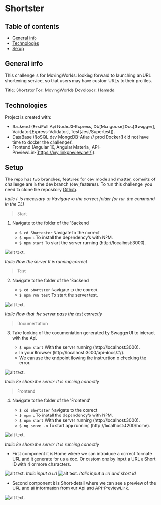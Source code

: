 # Shortster

## Table of contents

- [General info](#general-info)
- [Technologies](#technologies)
- [Setup](#setup)

## General info

This challenge is for MovingWorlds: looking forward to launching an URL shortening service, so that users may have custom URLs to their profiles.

Title: Shortster
For: MovingWorlds
Developer: Hamada

## Technologies

Project is created with:

- Backend (RestFull Api NodeJS-Express, Db[Mongoose] Doc[Swagger], Validator[Express-Validator], Test[Jest/Supertest]).
- DataBase (NoSQL dev MongoDB-Atlas // prod Docker(I did not have time to docker the challenge)).
- Frontend (Angular 10, Angular Material, API-PreviewLink[https://my.linkpreview.net/]).

## Setup

The repo has two branches, features for dev mode and master, commits of challenge are in the dev branch (dev_features).
To run this challenge, you need to clone the repository [Github](https://github.com/hamada-j/Shortster).

_Italic It is necessary to Navigate to the correct folder for run the command in the CLI_

> Start

1. Navigate to the folder of the 'Backend'

   - `$ cd Shortester` Navigate to the correct
   - `$ npm i` To install the dependency's with NPM.
   - `$ npm start` To start the server running (http://localhost:3000).

![alt text](https://github.com/hamada-j/Shortster/blob/master/img/test.png).

_Italic Now the server It is running correct_

> Test

2. Navigate to the folder of the 'Backend'

   - `$ cd Shortster` Navigate to the correct.
   - `$ npm run test` To start the server test.

![alt text](https://github.com/hamada-j/Shortster/blob/master/img/img/test.png).

_Italic Now that the server pass the test correctly_

> Documentation

3. Take looking of the documentation generated by SwaggerUI to interact with the Api.

   - `$ npm start` With the server running (http://localhost:3000).
   - In your Browser (http://localhost:3000/api-docs/#/).
   - We can use the endpoint flowing the instruction o checking the error.

![alt text](https://github.com/hamada-j/Shortster/blob/master/img/docs.png).

_Italic Be shore the server It is running correctly_

> Frontend

4. Navigate to the folder of the 'Frontend'

   - `$ cd Shortster` Navigate to the correct
   - `$ npm i` To install the dependency's with NPM.
   - `$ npm start` With the server running (http://localhost:3000).
   - `$ ng serve -o` To start app running (http://localhost:4200/home).

![alt text](https://github.com/hamada-j/Shortster/blob/master/img/run-app.png).

_Italic Be shore the server It is running correctly_

- First component it is Home where we can introduce a correct formate URL and it generate for us a doc. Or custom one by input a URL a Short ID with 4 or more characters.

![alt text](https://github.com/hamada-j/Shortster/blob/master/img/front.png).
_Italic input a url_
![alt text](https://github.com/hamada-j/Shortster/blob/master/img/custom.png).
_Italic input a url and short id_

- Second component it is Short-detail where we can see a preview of the URL and all information from our Api and API-PreviewLink.

![alt text](https://github.com/hamada-j/Shortster/blob/master/img/detail.png).
